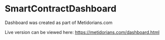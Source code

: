 # SmartContractDashboard

Dashboard was created as part of Metidorians.com


Live version can be viewed here: https://metidorians.com/dashboard.html 
